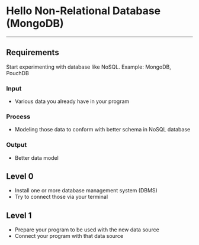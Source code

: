 # Hello Non-Relational Database (MongoDB)

--------------------------------------------------------------------------------

## Requirements

Start experimenting with database like NoSQL. Example: MongoDB, PouchDB

### Input

- Various data you already have in your program

### Process

- Modeling those data to conform with better schema in NoSQL database

### Output

- Better data model

## Level 0

- Install one or more database management system (DBMS)
- Try to connect those via your terminal

## Level 1

- Prepare your program to be used with the new data source
- Connect your program with that data source
